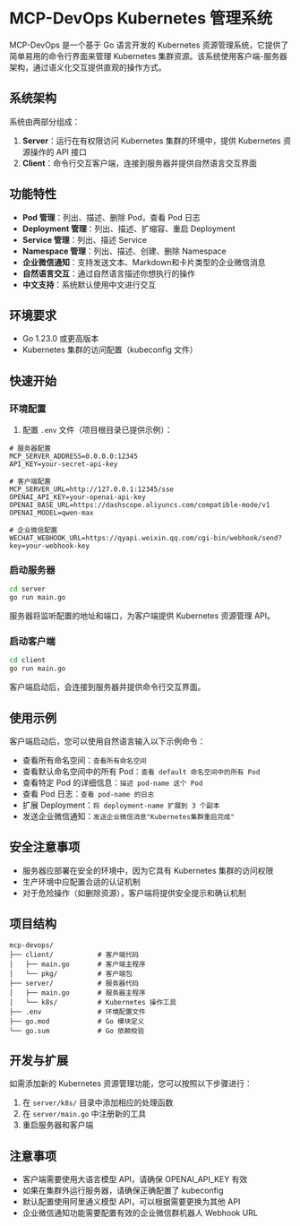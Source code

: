 # MCP-DevOps Kubernetes 管理系统

MCP-DevOps 是一个基于 Go 语言开发的 Kubernetes 资源管理系统，它提供了简单易用的命令行界面来管理 Kubernetes 集群资源。该系统使用客户端-服务器架构，通过语义化交互提供直观的操作方式。

## 系统架构

系统由两部分组成：

1. **Server**：运行在有权限访问 Kubernetes 集群的环境中，提供 Kubernetes 资源操作的 API 接口
2. **Client**：命令行交互客户端，连接到服务器并提供自然语言交互界面

## 功能特性

- **Pod 管理**：列出、描述、删除 Pod，查看 Pod 日志
- **Deployment 管理**：列出、描述、扩缩容、重启 Deployment
- **Service 管理**：列出、描述 Service
- **Namespace 管理**：列出、描述、创建、删除 Namespace
- **企业微信通知**：支持发送文本、Markdown和卡片类型的企业微信消息
- **自然语言交互**：通过自然语言描述你想执行的操作
- **中文支持**：系统默认使用中文进行交互

## 环境要求

- Go 1.23.0 或更高版本
- Kubernetes 集群的访问配置（kubeconfig 文件）

## 快速开始

### 环境配置

1. 配置 `.env` 文件（项目根目录已提供示例）：

```
# 服务器配置
MCP_SERVER_ADDRESS=0.0.0.0:12345
API_KEY=your-secret-api-key

# 客户端配置
MCP_SERVER_URL=http://127.0.0.1:12345/sse
OPENAI_API_KEY=your-openai-api-key
OPENAI_BASE_URL=https://dashscope.aliyuncs.com/compatible-mode/v1
OPENAI_MODEL=qwen-max

# 企业微信配置
WECHAT_WEBHOOK_URL=https://qyapi.weixin.qq.com/cgi-bin/webhook/send?key=your-webhook-key
```

### 启动服务器

```bash
cd server
go run main.go
```

服务器将监听配置的地址和端口，为客户端提供 Kubernetes 资源管理 API。

### 启动客户端

```bash
cd client
go run main.go
```

客户端启动后，会连接到服务器并提供命令行交互界面。

## 使用示例

客户端启动后，您可以使用自然语言输入以下示例命令：

- 查看所有命名空间：`查看所有命名空间`
- 查看默认命名空间中的所有 Pod：`查看 default 命名空间中的所有 Pod`
- 查看特定 Pod 的详细信息：`描述 pod-name 这个 Pod`
- 查看 Pod 日志：`查看 pod-name 的日志`
- 扩展 Deployment：`将 deployment-name 扩展到 3 个副本`
- 发送企业微信通知：`发送企业微信消息"Kubernetes集群重启完成"`

## 安全注意事项

- 服务器应部署在安全的环境中，因为它具有 Kubernetes 集群的访问权限
- 生产环境中应配置合适的认证机制
- 对于危险操作（如删除资源），客户端将提供安全提示和确认机制

## 项目结构

```
mcp-devops/
├── client/           # 客户端代码
│   ├── main.go       # 客户端主程序
│   └── pkg/          # 客户端包
├── server/           # 服务器代码
│   ├── main.go       # 服务器主程序
│   └── k8s/          # Kubernetes 操作工具
├── .env              # 环境配置文件
├── go.mod            # Go 模块定义
└── go.sum            # Go 依赖校验
```

## 开发与扩展

如需添加新的 Kubernetes 资源管理功能，您可以按照以下步骤进行：

1. 在 `server/k8s/` 目录中添加相应的处理函数
2. 在 `server/main.go` 中注册新的工具
3. 重启服务器和客户端

## 注意事项

- 客户端需要使用大语言模型 API，请确保 OPENAI_API_KEY 有效
- 如果在集群外运行服务器，请确保正确配置了 kubeconfig
- 默认配置使用阿里通义模型 API，可以根据需要更换为其他 API
- 企业微信通知功能需要配置有效的企业微信群机器人 Webhook URL 